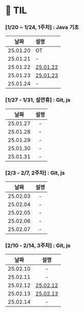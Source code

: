 # 🎈 TIL

### [1/20 ~ 1/24, 1주차] : Java 기초
   
|날짜|설명|
|:---:|:---|
|25.01.20|OT|
|25.01.21|-|
|25.01.22|[25.01.22](Jan./2025-01-22.md)|
|25.01.23|[25.01.23](Jan./2025-01-23.md)|
|25.01.24|-|

### [1/27 - 1/31, 설연휴] : Git, js

|날짜|설명|
|:---:|:---:|
|25.01.27|-|
|25.01.28|-|
|25.01.29|-|
|25.01.30|-|
|25.01.31|-|

### [2/3 - 2/7, 2주차] : Git, js

|날짜|설명|
|:---:|:---:|
|25.02.03|-|
|25.02.04|-|
|25.02.05|-|
|25.02.06|-|
|25.02.07|-|

### [2/10 - 2/14, 3주차] : Git, js

|날짜|설명|
|:---:|:---:|
|25.02.10|-|
|25.02.11|-|
|25.02.12|[25.02.12](Jan./2025-02-12.md)|
|25.02.13|[25.02.13](Jan./2025-02-13.md)|
|25.02.14|-|

